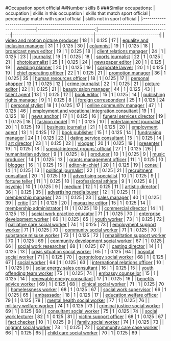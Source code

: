 #Occupation sport official
##Number skills 8
###Similar occupations:
| occupation                                                                                              |   skills in this occupation |   skills that match sport official |   percentage match with sport official |   skills not in sport official |
|:--------------------------------------------------------------------------------------------------------|----------------------------:|-----------------------------------:|---------------------------------------:|-------------------------------:|
| [video and motion picture producer](video_and_motion_picture_producer.md)                               |                          18 |                                  1 |                                  0.125 |                             17 |
| [equality and inclusion manager](equality_and_inclusion_manager.md)                                     |                          31 |                                  1 |                                  0.125 |                             30 |
| [columnist](columnist.md)                                                                               |                          19 |                                  1 |                                  0.125 |                             18 |
| [broadcast news editor](broadcast_news_editor.md)                                                       |                          19 |                                  1 |                                  0.125 |                             18 |
| [client relations manager](client_relations_manager.md)                                                 |                          24 |                                  1 |                                  0.125 |                             23 |
| [journalist](journalist.md)                                                                             |                          19 |                                  1 |                                  0.125 |                             18 |
| [sports journalist](sports_journalist.md)                                                               |                          22 |                                  1 |                                  0.125 |                             21 |
| [photojournalist](photojournalist.md)                                                                   |                          25 |                                  1 |                                  0.125 |                             24 |
| [newspaper editor](newspaper_editor.md)                                                                 |                          20 |                                  1 |                                  0.125 |                             19 |
| [wedding planner](wedding_planner.md)                                                                   |                          20 |                                  1 |                                  0.125 |                             19 |
| [corporate lawyer](corporate_lawyer.md)                                                                 |                          20 |                                  1 |                                  0.125 |                             19 |
| [chief operating officer](chief_operating_officer.md)                                                   |                          22 |                                  1 |                                  0.125 |                             21 |
| [promotion manager](promotion_manager.md)                                                               |                          36 |                                  1 |                                  0.125 |                             35 |
| [human resources officer](human_resources_officer.md)                                                   |                          18 |                                  1 |                                  0.125 |                             17 |
| [personal shopper](personal_shopper.md)                                                                 |                          13 |                                  1 |                                  0.125 |                             12 |
| [crime journalist](crime_journalist.md)                                                                 |                          22 |                                  1 |                                  0.125 |                             21 |
| [picture editor](picture_editor.md)                                                                     |                          22 |                                  1 |                                  0.125 |                             21 |
| [beauty salon manager](beauty_salon_manager.md)                                                         |                          44 |                                  1 |                                  0.125 |                             43 |
| [talent agent](talent_agent.md)                                                                         |                          13 |                                  1 |                                  0.125 |                             12 |
| [book editor](book_editor.md)                                                                           |                          15 |                                  1 |                                  0.125 |                             14 |
| [publishing rights manager](publishing_rights_manager.md)                                               |                           9 |                                  1 |                                  0.125 |                              8 |
| [foreign correspondent](foreign_correspondent.md)                                                       |                          25 |                                  1 |                                  0.125 |                             24 |
| [personal stylist](personal_stylist.md)                                                                 |                          18 |                                  1 |                                  0.125 |                             17 |
| [online community manager](online_community_manager.md)                                                 |                          47 |                                  1 |                                  0.125 |                             46 |
| [employment and vocational integration consultant](employment_and_vocational_integration_consultant.md) |                          19 |                                  1 |                                  0.125 |                             18 |
| [news anchor](news_anchor.md)                                                                           |                          17 |                                  1 |                                  0.125 |                             16 |
| [funeral services director](funeral_services_director.md)                                               |                          19 |                                  1 |                                  0.125 |                             18 |
| [fashion model](fashion_model.md)                                                                       |                          11 |                                  1 |                                  0.125 |                             10 |
| [entertainment journalist](entertainment_journalist.md)                                                 |                          20 |                                  1 |                                  0.125 |                             19 |
| [business journalist](business_journalist.md)                                                           |                          21 |                                  1 |                                  0.125 |                             20 |
| [employment agent](employment_agent.md)                                                                 |                          13 |                                  1 |                                  0.125 |                             12 |
| [book publisher](book_publisher.md)                                                                     |                          15 |                                  1 |                                  0.125 |                             14 |
| [fundraising manager](fundraising_manager.md)                                                           |                          24 |                                  1 |                                  0.125 |                             23 |
| [dating service consultant](dating_service_consultant.md)                                               |                          15 |                                  1 |                                  0.125 |                             14 |
| [art director](art_director.md)                                                                         |                          23 |                                  1 |                                  0.125 |                             22 |
| [vlogger](vlogger.md)                                                                                   |                          20 |                                  1 |                                  0.125 |                             19 |
| [presenter](presenter.md)                                                                               |                          19 |                                  1 |                                  0.125 |                             18 |
| [special-interest groups' official](special-interest_groups'_official.md)                               |                          27 |                                  1 |                                  0.125 |                             26 |
| [humanitarian advisor](humanitarian_advisor.md)                                                         |                           9 |                                  1 |                                  0.125 |                              8 |
| [producer](producer.md)                                                                                 |                          10 |                                  1 |                                  0.125 |                              9 |
| [music producer](music_producer.md)                                                                     |                          14 |                                  1 |                                  0.125 |                             13 |
| [grants management officer](grants_management_officer.md)                                               |                          11 |                                  1 |                                  0.125 |                             10 |
| [blogger](blogger.md)                                                                                   |                          16 |                                  1 |                                  0.125 |                             15 |
| [editor-in-chief](editor-in-chief.md)                                                                   |                          20 |                                  1 |                                  0.125 |                             19 |
| [consul](consul.md)                                                                                     |                          14 |                                  1 |                                  0.125 |                             13 |
| [political journalist](political_journalist.md)                                                         |                          22 |                                  1 |                                  0.125 |                             21 |
| [recruitment consultant](recruitment_consultant.md)                                                     |                          20 |                                  1 |                                  0.125 |                             19 |
| [advertising specialist](advertising_specialist.md)                                                     |                          10 |                                  1 |                                  0.125 |                              9 |
| [fortune teller](fortune_teller.md)                                                                     |                          11 |                                  1 |                                  0.125 |                             10 |
| [professional athlete](professional_athlete.md)                                                         |                           9 |                                  1 |                                  0.125 |                              8 |
| [psychic](psychic.md)                                                                                   |                          10 |                                  1 |                                  0.125 |                              9 |
| [medium](medium.md)                                                                                     |                          12 |                                  1 |                                  0.125 |                             11 |
| [artistic director](artistic_director.md)                                                               |                          36 |                                  1 |                                  0.125 |                             35 |
| [advertising media buyer](advertising_media_buyer.md)                                                   |                          12 |                                  1 |                                  0.125 |                             11 |
| [membership manager](membership_manager.md)                                                             |                          24 |                                  1 |                                  0.125 |                             23 |
| [sales manager](sales_manager.md)                                                                       |                          40 |                                  1 |                                  0.125 |                             39 |
| [critic](critic.md)                                                                                     |                          21 |                                  1 |                                  0.125 |                             20 |
| [magazine editor](magazine_editor.md)                                                                   |                          15 |                                  1 |                                  0.125 |                             14 |
| [membership administrator](membership_administrator.md)                                                 |                          11 |                                  1 |                                  0.125 |                             10 |
| [commercial director](commercial_director.md)                                                           |                          14 |                                  1 |                                  0.125 |                             13 |
| [social work practice educator](social_work_practice_educator.md)                                       |                          71 |                                  1 |                                  0.125 |                             70 |
| [enterprise development worker](enterprise_development_worker.md)                                       |                          66 |                                  1 |                                  0.125 |                             65 |
| [youth worker](youth_worker.md)                                                                         |                          73 |                                  1 |                                  0.125 |                             72 |
| [palliative care social worker](palliative_care_social_worker.md)                                       |                          74 |                                  1 |                                  0.125 |                             73 |
| [employment support worker](employment_support_worker.md)                                               |                          71 |                                  1 |                                  0.125 |                             70 |
| [community social worker](community_social_worker.md)                                                   |                          71 |                                  1 |                                  0.125 |                             70 |
| [substance misuse worker](substance_misuse_worker.md)                                                   |                          73 |                                  1 |                                  0.125 |                             72 |
| [rehabilitation support worker](rehabilitation_support_worker.md)                                       |                          70 |                                  1 |                                  0.125 |                             69 |
| [community development social worker](community_development_social_worker.md)                           |                          67 |                                  1 |                                  0.125 |                             66 |
| [social work researcher](social_work_researcher.md)                                                     |                          68 |                                  1 |                                  0.125 |                             67 |
| [casting director](casting_director.md)                                                                 |                          14 |                                  1 |                                  0.125 |                             13 |
| [crisis situation social worker](crisis_situation_social_worker.md)                                     |                          65 |                                  1 |                                  0.125 |                             64 |
| [hospital social worker](hospital_social_worker.md)                                                     |                          71 |                                  1 |                                  0.125 |                             70 |
| [gerontology social worker](gerontology_social_worker.md)                                               |                          68 |                                  1 |                                  0.125 |                             67 |
| [social worker](social_worker.md)                                                                       |                          64 |                                  1 |                                  0.125 |                             63 |
| [international relations officer](international_relations_officer.md)                                   |                          10 |                                  1 |                                  0.125 |                              9 |
| [solar energy sales consultant](solar_energy_sales_consultant.md)                                       |                          16 |                                  1 |                                  0.125 |                             15 |
| [youth offending team worker](youth_offending_team_worker.md)                                           |                          75 |                                  1 |                                  0.125 |                             74 |
| [embassy counsellor](embassy_counsellor.md)                                                             |                          15 |                                  1 |                                  0.125 |                             14 |
| [renewable energy consultant](renewable_energy_consultant.md)                                           |                          17 |                                  1 |                                  0.125 |                             16 |
| [benefits advice worker](benefits_advice_worker.md)                                                     |                          69 |                                  1 |                                  0.125 |                             68 |
| [clinical social worker](clinical_social_worker.md)                                                     |                          71 |                                  1 |                                  0.125 |                             70 |
| [homelessness worker](homelessness_worker.md)                                                           |                          68 |                                  1 |                                  0.125 |                             67 |
| [social work supervisor](social_work_supervisor.md)                                                     |                          66 |                                  1 |                                  0.125 |                             65 |
| [ambassador](ambassador.md)                                                                             |                          18 |                                  1 |                                  0.125 |                             17 |
| [education welfare officer](education_welfare_officer.md)                                               |                          79 |                                  1 |                                  0.125 |                             78 |
| [mental health social worker](mental_health_social_worker.md)                                           |                          77 |                                  1 |                                  0.125 |                             76 |
| [military welfare worker](military_welfare_worker.md)                                                   |                          74 |                                  1 |                                  0.125 |                             73 |
| [criminal justice social worker](criminal_justice_social_worker.md)                                     |                          69 |                                  1 |                                  0.125 |                             68 |
| [consultant social worker](consultant_social_worker.md)                                                 |                          75 |                                  1 |                                  0.125 |                             74 |
| [social work lecturer](social_work_lecturer.md)                                                         |                          82 |                                  1 |                                  0.125 |                             81 |
| [victim support officer](victim_support_officer.md)                                                     |                          68 |                                  1 |                                  0.125 |                             67 |
| [fact checker](fact_checker.md)                                                                         |                          10 |                                  1 |                                  0.125 |                              9 |
| [family social worker](family_social_worker.md)                                                         |                          74 |                                  1 |                                  0.125 |                             73 |
| [migrant social worker](migrant_social_worker.md)                                                       |                          73 |                                  1 |                                  0.125 |                             72 |
| [community care case worker](community_care_case_worker.md)                                             |                          66 |                                  1 |                                  0.125 |                             65 |
| [child care social worker](child_care_social_worker.md)                                                 |                          70 |                                  1 |                                  0.125 |                             69 |
